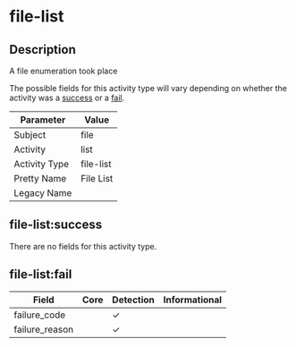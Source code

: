 file-list
=========

Description
-----------
A file enumeration took place

The possible fields for this activity type will vary depending on whether the activity was a [success](#file-listsuccess) or a [fail](#file-listfail).

| Parameter     | Value     |
| ------------- | --------- |
| Subject       | file      |
| Activity      | list      |
| Activity Type | file-list |
| Pretty Name   | File List |
| Legacy Name   |           |

file-list:success
-----------------

There are no fields for this activity type.


file-list:fail
--------------

| Field          | Core | Detection | Informational |
| -------------- | ---- | --------- | ------------- |
| failure_code   |      | &#10003;  |               |
| failure_reason |      | &#10003;  |               |